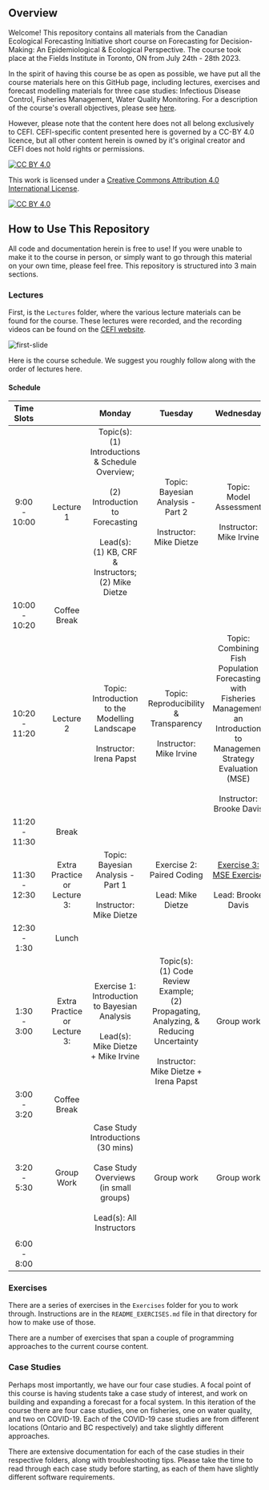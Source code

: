 ## Overview

Welcome! This repository contains all materials from the Canadian Ecological Forecasting Initiative short course on Forecasting for Decision-Making: An Epidemiological & Ecological Perspective. The course took place at the Fields Institute in Toronto, ON from July 24th - 28th 2023.

In the spirit of having this course be as open as possible, we have put all the course materials here on this GitHub page, including lectures, exercises and forecast modelling materials for three case studies: Infectious Disease Control, Fisheries Management, Water Quality Monitoring. For a description of the course's overall objectives, please see [here](http://www.fields.utoronto.ca/activities/23-24/forecasting).

However, please note that the content here does not all belong exclusively to CEFI. CEFI-specific content presented here is governed by a CC-BY 4.0 licence, but all other content herein is owned by it's original creator and CEFI does not hold rights or permissions. 

[![CC BY 4.0][cc-by-shield]][cc-by]

This work is licensed under a
[Creative Commons Attribution 4.0 International License][cc-by].

[![CC BY 4.0][cc-by-image]][cc-by]

[cc-by]: http://creativecommons.org/licenses/by/4.0/
[cc-by-image]: https://i.creativecommons.org/l/by/4.0/88x31.png
[cc-by-shield]: https://img.shields.io/badge/License-CC%20BY%204.0-lightgrey.svg

## How to Use This Repository

All code and documentation herein is free to use! If you were unable to make it to the course in person, or simply want to go through this material on your own time, please feel free. This repository is structured into 3 main sections.

### Lectures

First, is the `Lectures` folder, where the various lecture materials can be found for the course. These lectures were recorded, and the recording videos can be found on the [CEFI website](https://youtube.com/playlist?list=PLmpgJtGjCb06k0MMg6WFPbVIQq01O0K5X&si=VhCaBp1H4-AksiMK).

![first-slide](~/Github/cefi_shortcourse_students_2023/figs/slide-1.png)

Here is the course schedule. We suggest you roughly follow along with the order of lectures here. 

#### Schedule

|      Time Slots       |     |                                      |                                                                             Monday                                                                              |                                                                   Tuesday                                                                   |                                                                               Wednesday                                                                                |                                                           Thursday                                                           |                                                                 Friday                                                                  |
|:-------:|---------|:-------:|:-------:|:-------:|:-------:|:-------:|:-------:|
| 9:00 <br>-<br> 10:00  |     |              Lecture 1               | Topic(s): <br>(1) Introductions & Schedule Overview;<br> <br>(2) Introduction to Forecasting<br><br>Lead(s): <br>(1) KB, CRF & Instructors; <br>(2) Mike Dietze |                                    Topic: <br>Bayesian Analysis - Part 2<br><br>Instructor: Mike Dietze                                     |                                                       Topic: <br>Model Assessment<br><br>Instructor: Mike Irvine                                                       |        Topic:<br>Delivering Forecasting Models to Decision Makers<br><br>Instructor: Colin Daniel and Alex Filazzola         |                                       Topic: <br>OCAP Training Part 1<br><br><br>Instructor: OCAP                                       |
| 10:00 <br>- <br>10:20 |     |             Coffee Break             |                                                                                                                                                                 |                                                                                                                                             |                                                                                                                                                                        |                                                                                                                              |                                                                                                                                         |
| 10:20 <br>- <br>11:20 |     |              Lecture 2               |                                        Topic: <br>Introduction to the Modelling Landscape<br><br>Instructor: Irena Papst                                        |                                  Topic: <br>Reproducibility & Transparency<br><br>Instructor: Mike Irvine                                   | Topic: <br>Combining Fish Population Forecasting with Fisheries Management:<br>an Introduction to Management Strategy Evaluation (MSE)<br><br>Instructor: Brooke Davis | Topic:<br>Experiences Building Collaborations and Bridging Communication<br><br>Instructor: Brooke Davis + Other Instructors | (1) Group Work:<br>Finalize Presentation <br><br> (2) Overview of NEON Ecological Forecasting Challenge <br><br> Lead: (2) Quinn Thomas |
| 11:20 <br>- <br>11:30 |     |                Break                 |                                                                                                                                                                 |                                                                                                                                             |                                                                                                                                                                        |                                                                                                                              |                                                                                                                                         |
| 11:30 <br>- <br>12:30 |     | Extra Practice <br>or <br>Lecture 3: |                                              Topic: <br>Bayesian Analysis - Part 1<br><br>Instructor: Mike Dietze                                               |                                           Exercise 2:<br>Paired Coding <br><br>Lead: Mike Dietze                                            |                                [Exercise 3:<br>MSE Exercise](https://mdmazur.shinyapps.io/ToyGroundfishMSE/) <br><br>Lead: Brooke Davis                                |                           Topic:<br> Decision Analysis in Health <br><br>Instructor: Beate Sander                            |                                     Group Work: <br>Finalize Presentation <br><br> Closing Remarks                                      |
|  12:30<br>- <br>1:30  |     |                Lunch                 |                                                                                                                                                                 |                                                                                                                                             |                                                                                                                                                                        |                                                                                                                              |                                                                                                                                         |
|  1:30 <br>- <br>3:00  |     | Extra Practice <br>or <br>Lecture 3: |                                   Exercise 1: <br>Introduction to Bayesian Analysis<br><br>Lead(s): Mike Dietze + Mike Irvine                                   | Topic(s):<br>(1) Code Review Example;<br>(2) Propagating, Analyzing, &<br>Reducing Uncertainty<br><br>Instructor: Mike Dietze + Irena Papst |                                                                               Group work                                                                               |             Exercise 4: <br>Writing Lay Summaries Exercise<br><br>Lead: Korryn Bodner and Carina Rauen Firkowski             |                                                 Group Project Presentations <br>Part 1                                                  |
|  3:00<br>- <br>3:20   |     |             Coffee Break             |                                                                                                                                                                 |                                                                                                                                             |                                                                                                                                                                        |                                                                                                                              |                                                                                                                                         |
|   3:20<br>-<br>5:30   |     |              Group Work              |                        Case Study Introductions (30 mins)<br><br>Case Study Overviews (in small groups)<br><br>Lead(s): All Instructors                         |                                                                 Group work                                                                  |                                                                               Group work                                                                               |                                                          Group work                                                          |                                      Group Project Presentations <br>Part 2 <br><br> End at 3:50pm                                      |
|                       |     |                                      |                                                                                                                                                                 |                                                                                                                                             |                                                                                                                                                                        |                                                                                                                              |                                                                                                                                         |
|  6:00<br>- <br>8:00   |     |                                      |                                                                                                                                                                 |                                                                                                                                             |                                                                                                                                                                        |                                                         Group Dinner                                                         |                                                                                                                                         |

### Exercises

There are a series of exercises in the `Exercises` folder for you to work through. Instructions are in the `README_EXERCISES.md` file in that directory for how to make use of those. 

There are a number of exercises that span a couple of programming approaches to the current course content. 

### Case Studies

Perhaps most importantly, we have our four case studies. A focal point of this course is having students take a case study of interest, and work on building and expanding a forecast for a focal system. In this iteration of the course there are four case studies, one on fisheries, one on water quality, and two on COVID-19. Each of the COVID-19 case studies are from different locations (Ontario and BC respectively) and take slightly different approaches. 

There are extensive documentation for each of the case studies in their respective folders, along with troubleshooting tips. Please take the time to read through each case study before starting, as each of them have slightly different software requirements. 
